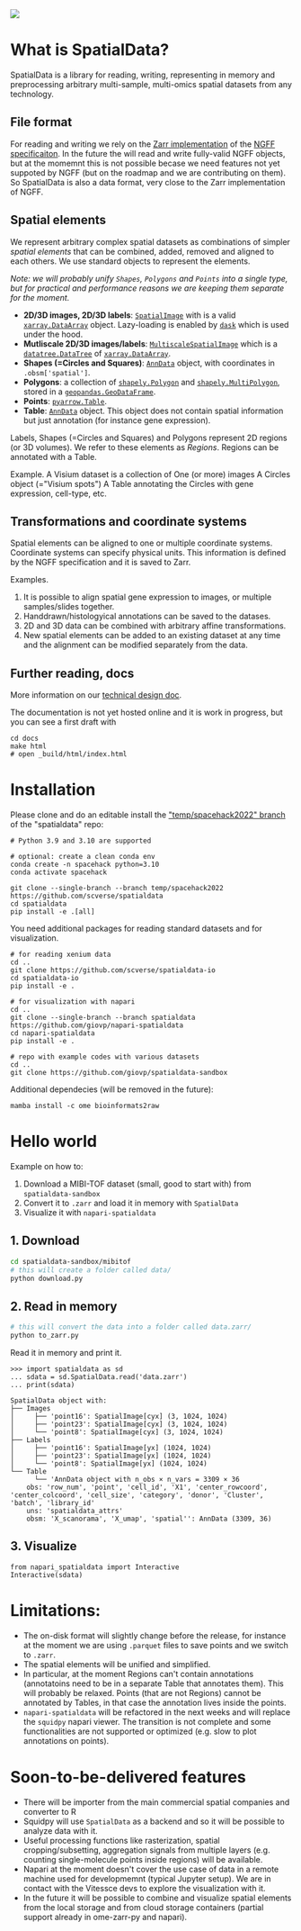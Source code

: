 <img src='https://github.com/giovp/spatialdata-sandbox/raw/main/graphics/overview.png'/>

# What is SpatialData?
SpatialData is a library for reading, writing, representing in memory and preprocessing arbitrary multi-sample, multi-omics spatial datasets from any technology.

## File format
For reading and writing we rely on the [Zarr implementation](https://github.com/ome/ome-zarr-py) of the [NGFF specificaiton](https://github.com/ome/ngff). In the future the will read and write fully-valid NGFF objects, but at the momemnt this is not possible becase we need features not yet suppoted by NGFF (but on the roadmap and we are contributing on them). So SpatialData is also a data format, very close to the Zarr implementation of NGFF.

## Spatial elements
We represent arbitrary complex spatial datasets as combinations of simpler *spatial elements* that can be combined, added, removed and aligned to each others. We use standard objects to represent the elements.

*Note: we will probably unify `Shapes`, `Polygons` and `Points` into a single type, but for practical and performance reasons we are keeping them separate for the moment.*
- **2D/3D images, 2D/3D labels**: [`SpatialImage`](https://github.com/spatial-image/spatial-image) with is a valid [`xarray.DataArray`](https://docs.xarray.dev/en/stable/generated/xarray.DataArray.html) object. Lazy-loading is enabled by [`dask`](https://www.dask.org/) which is used under the hood.
- **Mutliscale 2D/3D images/labels**: [`MultiscaleSpatialImage`](https://github.com/spatial-image/multiscale-spatial-image) which is a [`datatree.DataTree`](https://github.com/xarray-contrib/datatree) of [`xarray.DataArray`](https://docs.xarray.dev/en/stable/generated/xarray.DataArray.html).
- **Shapes (=Circles and Squares)**: [`AnnData`](https://anndata.readthedocs.io/en/latest/) object, with coordinates in `.obsm['spatial']`. 
- **Polygons**: a collection of [`shapely.Polygon`](https://shapely.readthedocs.io/en/latest/reference/shapely.Polygon.html#shapely.Polygon) and [`shapely.MultiPolygon`](https://shapely.readthedocs.io/en/latest/reference/shapely.MultiPolygon.html#shapely.MultiPolygon), stored in a [`geopandas.GeoDataFrame`](https://geopandas.org/en/stable/docs/reference/api/geopandas.GeoDataFrame.html).
- **Points**: [`pyarrow.Table`](https://arrow.apache.org/docs/python/generated/pyarrow.Table.html).
- **Table**: [`AnnData`](https://anndata.readthedocs.io/en/latest/) object. This object does not contain spatial information but just annotation (for instance gene expression).

Labels, Shapes (=Circles and Squares) and Polygons represent 2D regions (or 3D volumes). We refer to these elements as *Regions*. Regions can be annotated with a Table.

Example. A Visium dataset is a collection of 
 One (or more) images
 A Circles object (="Visium spots")
 A Table annotating the Circles with gene expression, cell-type, etc.

## Transformations and coordinate systems
Spatial elements can be aligned to one or multiple coordinate systems. Coordinate systems can specify physical units. This information is defined by the NGFF specification and it is saved to Zarr.

Examples. 
1) It is possible to align spatial gene expression to images, or multiple samples/slides together. 
2) Handdrawn/histologyical annotations can be saved to the datases.
3) 2D and 3D data can be combined with arbitrary affine transformations.
4) New spatial elements can be added to an existing dataset at any time and the alignment can be modified separately from the data.

## Further reading, docs
More information on our [technical design doc](https://github.com/scverse/spatialdata/blob/main/docs/design_doc.md).

The documentation is not yet hosted online and it is work in progress, but you can see a first draft with
```
cd docs
make html
# open _build/html/index.html
```

# Installation

Please clone and do an editable install the ["temp/spacehack2022" branch](https://github.com/scverse/spatialdata/tree/temp/spacehack2022) of the "spatialdata" repo:
```bash=
# Python 3.9 and 3.10 are supported

# optional: create a clean conda env
conda create -n spacehack python=3.10
conda activate spacehack

git clone --single-branch --branch temp/spacehack2022 https://github.com/scverse/spatialdata
cd spatialdata
pip install -e .[all]
```

You need additional packages for reading standard datasets and for visualization.
```bash=
# for reading xenium data
cd ..
git clone https://github.com/scverse/spatialdata-io
cd spatialdata-io
pip install -e .

# for visualization with napari
cd ..
git clone --single-branch --branch spatialdata https://github.com/giovp/napari-spatialdata
cd napari-spatialdata
pip install -e .

# repo with example codes with various datasets
cd ..
git clone https://github.com/giovp/spatialdata-sandbox
```

Additional dependecies (will be removed in the future):
```
mamba install -c ome bioinformats2raw
```

# Hello world
Example on how to:
1) Download a MIBI-TOF dataset (small, good to start with) from `spatialdata-sandbox`
2) Convert it to `.zarr` and load it in memory with `SpatialData`
3) Visualize it with `napari-spatialdata`

## 1. Download
```bash
cd spatialdata-sandbox/mibitof
# this will create a folder called data/
python download.py
```

## 2. Read in memory
```bash
# this will convert the data into a folder called data.zarr/
python to_zarr.py
```

Read it in memory and print it.
```pythonconsole
>>> import spatialdata as sd
... sdata = sd.SpatialData.read('data.zarr')
... print(sdata)

SpatialData object with:
├── Images
│     ├── 'point16': SpatialImage[cyx] (3, 1024, 1024)
│     ├── 'point23': SpatialImage[cyx] (3, 1024, 1024)
│     └── 'point8': SpatialImage[cyx] (3, 1024, 1024)
├── Labels
│     ├── 'point16': SpatialImage[yx] (1024, 1024)
│     ├── 'point23': SpatialImage[yx] (1024, 1024)
│     └── 'point8': SpatialImage[yx] (1024, 1024)
└── Table
      └── 'AnnData object with n_obs × n_vars = 3309 × 36
    obs: 'row_num', 'point', 'cell_id', 'X1', 'center_rowcoord', 'center_colcoord', 'cell_size', 'category', 'donor', 'Cluster', 'batch', 'library_id'
    uns: 'spatialdata_attrs'
    obsm: 'X_scanorama', 'X_umap', 'spatial'': AnnData (3309, 36)
```

## 3. Visualize

```
from napari_spatialdata import Interactive
Interactive(sdata)
```

# Limitations:
- The on-disk format will slightly change before the release, for instance at the moment we are using `.parquet` files to save points and we switch to `.zarr`.
- The spatial elements will be unified and simplified.
- In particular, at the moment Regions can't contain annotations (annotatoins need to be in a separate Table that annotates them). This will probably be relaxed. Points (that are not Regions) cannot be annotated by Tables, in that case the annotation lives inside the points.
- `napari-spatialdata` will be refactored in the next weeks and will replace the `squidpy` napari viewer. The transition is not complete and some functionalities are not supported or optimized (e.g. slow to plot annotations on points).

# Soon-to-be-delivered features
- There will be importer from the main commercial spatial companies and converter to R
- Squidpy will use `SpatialData` as a backend and so it will be possible to analyze data with it.
- Useful processing functions like rasterization, spatial cropping/subsetting, aggregation signals from multiple layers (e.g. counting single-molecule points inside regions) will be available.
- Napari at the moment doesn't cover the use case of data in a remote machine used for developmemnt (typical Jupyter setup). We are in contact with the Vitessce devs to explore the visualization with it. 
- In the future it will be possible to combine and visualize spatial elements from the local storage and from cloud storage containers (partial support already in ome-zarr-py and napari).
